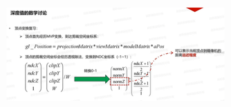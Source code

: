 ![输入图片说明](/imgs/2025-02-07/Mn4Ca6sAaf5jYKT8.png)
<!--stackedit_data:
eyJoaXN0b3J5IjpbMTU0ODQwMjE3Nl19
-->